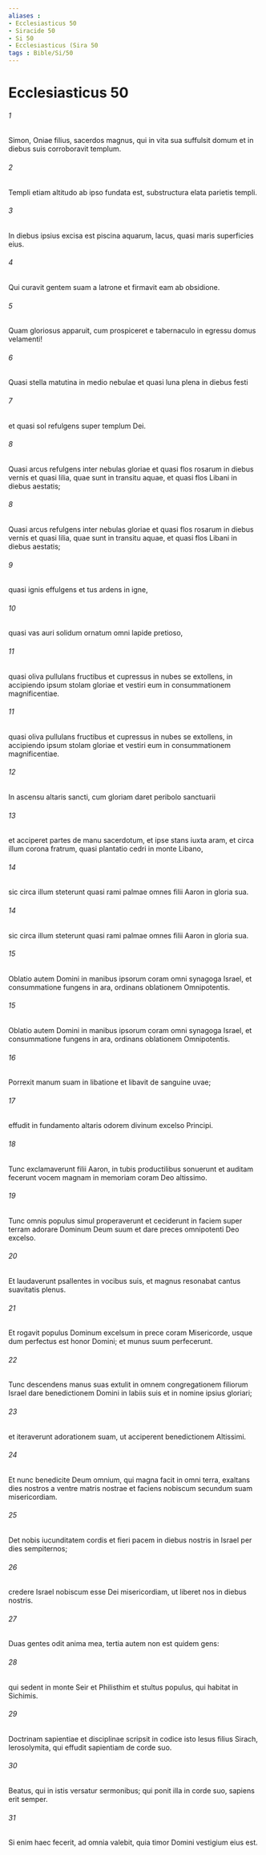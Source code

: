 ```yaml
---
aliases : 
- Ecclesiasticus 50
- Siracide 50
- Si 50
- Ecclesiasticus (Sira 50
tags : Bible/Si/50
---
```


# Ecclesiasticus 50

###### 1
Simon, Oniae filius, sacerdos magnus, qui in vita sua suffulsit domum et in diebus suis corroboravit templum.
###### 2
Templi etiam altitudo ab ipso fundata est, substructura elata parietis templi.
###### 3
In diebus ipsius excisa est piscina aquarum, lacus, quasi maris superficies eius.
###### 4
Qui curavit gentem suam a latrone et firmavit eam ab obsidione.
###### 5
Quam gloriosus apparuit, cum prospiceret e tabernaculo in egressu domus velamenti!
###### 6
Quasi stella matutina in medio nebulae et quasi luna plena in diebus festi
###### 7
et quasi sol refulgens super templum Dei.
###### 8
Quasi arcus refulgens inter nebulas gloriae et quasi flos rosarum in diebus vernis et quasi lilia, quae sunt in transitu aquae, et quasi flos Libani in diebus aestatis;
###### 8
Quasi arcus refulgens inter nebulas gloriae et quasi flos rosarum in diebus vernis et quasi lilia, quae sunt in transitu aquae, et quasi flos Libani in diebus aestatis;
###### 9
quasi ignis effulgens et tus ardens in igne,
###### 10
quasi vas auri solidum ornatum omni lapide pretioso,
###### 11
quasi oliva pullulans fructibus et cupressus in nubes se extollens, in accipiendo ipsum stolam gloriae et vestiri eum in consummationem magnificentiae.
###### 11
quasi oliva pullulans fructibus et cupressus in nubes se extollens, in accipiendo ipsum stolam gloriae et vestiri eum in consummationem magnificentiae.
###### 12
In ascensu altaris sancti, cum gloriam daret peribolo sanctuarii
###### 13
et acciperet partes de manu sacerdotum, et ipse stans iuxta aram, et circa illum corona fratrum, quasi plantatio cedri in monte Libano,
###### 14
sic circa illum steterunt quasi rami palmae omnes filii Aaron in gloria sua.
###### 14
sic circa illum steterunt quasi rami palmae omnes filii Aaron in gloria sua.
###### 15
Oblatio autem Domini in manibus ipsorum coram omni synagoga Israel, et consummatione fungens in ara, ordinans oblationem Omnipotentis.
###### 15
Oblatio autem Domini in manibus ipsorum coram omni synagoga Israel, et consummatione fungens in ara, ordinans oblationem Omnipotentis.
###### 16
Porrexit manum suam in libatione et libavit de sanguine uvae;
###### 17
effudit in fundamento altaris odorem divinum excelso Principi.
###### 18
Tunc exclamaverunt filii Aaron, in tubis productilibus sonuerunt et auditam fecerunt vocem magnam in memoriam coram Deo altissimo.
###### 19
Tunc omnis populus simul properaverunt et ceciderunt in faciem super terram adorare Dominum Deum suum et dare preces omnipotenti Deo excelso.
###### 20
Et laudaverunt psallentes in vocibus suis, et magnus resonabat cantus suavitatis plenus.
###### 21
Et rogavit populus Dominum excelsum in prece coram Misericorde, usque dum perfectus est honor Domini; et munus suum perfecerunt.
###### 22
Tunc descendens manus suas extulit in omnem congregationem filiorum Israel dare benedictionem Domini in labiis suis et in nomine ipsius gloriari;
###### 23
et iteraverunt adorationem suam, ut acciperent benedictionem Altissimi.
###### 24
Et nunc benedicite Deum omnium, qui magna facit in omni terra, exaltans dies nostros a ventre matris nostrae et faciens nobiscum secundum suam misericordiam.
###### 25
Det nobis iucunditatem cordis et fieri pacem in diebus nostris in Israel per dies sempiternos;
###### 26
credere Israel nobiscum esse Dei misericordiam, ut liberet nos in diebus nostris.
###### 27
Duas gentes odit anima mea, tertia autem non est quidem gens:
###### 28
qui sedent in monte Seir et Philisthim et stultus populus, qui habitat in Sichimis.
###### 29
Doctrinam sapientiae et disciplinae scripsit in codice isto Iesus filius Sirach, Ierosolymita, qui effudit sapientiam de corde suo.
###### 30
Beatus, qui in istis versatur sermonibus; qui ponit illa in corde suo, sapiens erit semper.
###### 31
Si enim haec fecerit, ad omnia valebit, quia timor Domini vestigium eius est.
